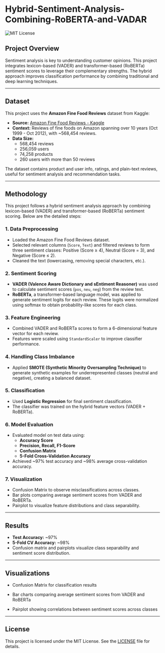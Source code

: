 # Hybrid-Sentiment-Analysis-Combining-RoBERTA-and-VADAR

![MIT License](https://img.shields.io/badge/License-MIT-green.svg)

## Project Overview

Sentiment analysis is key to understanding customer opinions. This project integrates lexicon-based (VADER) and transformer-based (RoBERTa) sentiment scores to leverage their complementary strengths. The hybrid approach improves classification performance by combining traditional and deep learning techniques.

---

## Dataset

This project uses the **Amazon Fine Food Reviews** dataset from Kaggle:

- **Source:** [Amazon Fine Food Reviews - Kaggle](https://www.kaggle.com/datasets/snap/amazon-fine-food-reviews)
- **Context:** Reviews of fine foods on Amazon spanning over 10 years (Oct 1999 - Oct 2012), with ~568,454 reviews.
- **Data Size:**  
  - 568,454 reviews  
  - 256,059 users  
  - 74,258 products  
  - 260 users with more than 50 reviews  

The dataset contains product and user info, ratings, and plain-text reviews, useful for sentiment analysis and recommendation tasks.

---

## Methodology

This project follows a hybrid sentiment analysis approach by combining lexicon-based (VADER) and transformer-based (RoBERTa) sentiment scoring. Below are the detailed steps:

### 1. Data Preprocessing
- Loaded the Amazon Fine Food Reviews dataset.
- Selected relevant columns (`Score`, `Text`) and filtered reviews to form three sentiment classes: Positive (Score ≥ 4), Neutral (Score = 3), and Negative (Score ≤ 2).
- Cleaned the text (lowercasing, removing special characters, etc.).

### 2. Sentiment Scoring
- **VADER (Valence Aware Dictionary and sEntiment Reasoner)** was used to calculate sentiment scores (`pos`, `neu`, `neg`) from the review text.
- **RoBERTa**, a transformer-based language model, was applied to generate sentiment logits for each review. These logits were normalized using softmax to obtain probability-like scores for each class.

### 3. Feature Engineering
- Combined VADER and RoBERTa scores to form a 6-dimensional feature vector for each review.
- Features were scaled using `StandardScaler` to improve classifier performance.

### 4. Handling Class Imbalance
- Applied **SMOTE (Synthetic Minority Oversampling Technique)** to generate synthetic examples for underrepresented classes (neutral and negative), creating a balanced dataset.

### 5. Classification
- Used **Logistic Regression** for final sentiment classification.
- The classifier was trained on the hybrid feature vectors (VADER + RoBERTa).

### 6. Model Evaluation
- Evaluated model on test data using:
  - **Accuracy Score**
  - **Precision, Recall, F1-Score**
  - **Confusion Matrix**
  - **5-Fold Cross-Validation Accuracy**
- Achieved ~97% test accuracy and ~98% average cross-validation accuracy.

### 7. Visualization
- Confusion Matrix to observe misclassifications across classes.
- Bar plots comparing average sentiment scores from VADER and RoBERTa.
- Pairplot to visualize feature distributions and class separability.

---

## Results

- **Test Accuracy:** ~97%  
- **5-Fold CV Accuracy:** ~98%  
- Confusion matrix and pairplots visualize class separability and sentiment score distribution.

---

## Visualizations

- Confusion Matrix for classification results

- Bar charts comparing average sentiment scores from VADER and RoBERTa

- Pairplot showing correlations between sentiment scores across classes

---

## License

This project is licensed under the MIT License. See the [LICENSE](LICENSE) file for details.
